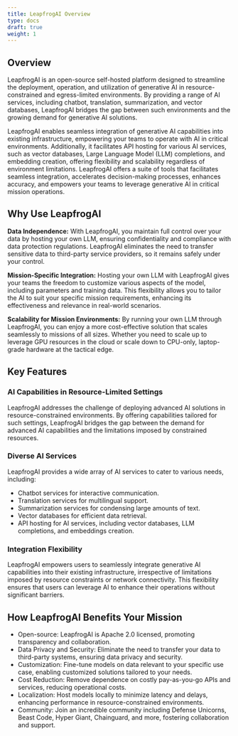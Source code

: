 ```yaml
---
title: LeapfrogAI Overview
type: docs
draft: true
weight: 1
---
```


## Overview

LeapfrogAI is an open-source self-hosted platform designed to streamline the deployment, operation, and utilization of generative AI in resource-constrained and egress-limited environments. By providing a range of AI services, including chatbot, translation, summarization, and vector databases, LeapfrogAI bridges the gap between such environments and the growing demand for generative AI solutions.

LeapfrogAI enables seamless integration of generative AI capabilities into existing infrastructure, empowering your teams to operate with AI in critical environments. Additionally, it facilitates API hosting for various AI services, such as vector databases, Large Language Model (LLM) completions, and embedding creation, offering flexibility and scalability regardless of environment limitations. LeapfrogAI offers a suite of tools that facilitates seamless integration, accelerates decision-making processes, enhances accuracy, and empowers your teams to leverage generative AI in critical mission operations.

## Why Use LeapfrogAI

**Data Independence:** With LeapfrogAI, you maintain full control over your data by hosting your own LLM, ensuring confidentiality and compliance with data protection regulations. LeapfrogAI eliminates the need to transfer sensitive data to third-party service providers, so it remains safely under your control.

**Mission-Specific Integration:** Hosting your own LLM with LeapfrogAI gives your teams the freedom to customize various aspects of the model, including parameters and training data. This flexibility allows you to tailor the AI to suit your specific mission requirements, enhancing its effectiveness and relevance in real-world scenarios.

**Scalability for Mission Environments:** By running your own LLM through LeapfrogAI, you can enjoy a more cost-effective solution that scales seamlessly to missions of all sizes. Whether you need to scale up to leverage GPU resources in the cloud or scale down to CPU-only, laptop-grade hardware at the tactical edge.

## Key Features

### AI Capabilities in Resource-Limited Settings

LeapfrogAI addresses the challenge of deploying advanced AI solutions in resource-constrained environments. By offering capabilities tailored for such settings, LeapfrogAI bridges the gap between the demand for advanced AI capabilities and the limitations imposed by constrained resources.

### Diverse AI Services

LeapfrogAI provides a wide array of AI services to cater to various needs, including:

- Chatbot services for interactive communication.
- Translation services for multilingual support.
- Summarization services for condensing large amounts of text.
- Vector databases for efficient data retrieval.
- API hosting for AI services, including vector databases, LLM completions, and embeddings creation.

### Integration Flexibility

LeapfrogAI empowers users to seamlessly integrate generative AI capabilities into their existing infrastructure, irrespective of limitations imposed by resource constraints or network connectivity. This flexibility ensures that users can leverage AI to enhance their operations without significant barriers.

## How LeapfrogAI Benefits Your Mission

- Open-source: LeapfrogAI is Apache 2.0 licensed, promoting transparency and collaboration.
- Data Privacy and Security: Eliminate the need to transfer your data to third-party systems, ensuring data privacy and security.
- Customization: Fine-tune models on data relevant to your specific use case, enabling customized solutions tailored to your needs.
- Cost Reduction: Remove dependence on costly pay-as-you-go APIs and services, reducing operational costs.
- Localization: Host models locally to minimize latency and delays, enhancing performance in resource-constrained environments.
- Community: Join an incredible community including Defense Unicorns, Beast Code, Hyper Giant, Chainguard, and more, fostering collaboration and support.
